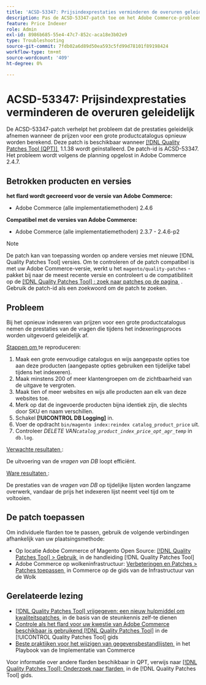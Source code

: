 ```yaml
---
title: 'ACSD-53347: Prijsindexprestaties verminderen de overuren geleidelijk'
description: Pas de ACSD-53347-patch toe om het Adobe Commerce-probleem op te lossen, waarbij de prestaties geleidelijk afnemen bij het opnieuw indexeren van prijzen voor een grote productcatalogus.
feature: Price Indexer
role: Admin
exl-id: 8986b685-55e4-47c7-852c-aca18e3b02e9
type: Troubleshooting
source-git-commit: 7fdb02a6d89d50ea593c5fd99d78101f89198424
workflow-type: tm+mt
source-wordcount: '409'
ht-degree: 0%

---
```


# ACSD-53347: Prijsindexprestaties verminderen de overuren geleidelijk

De ACSD-53347-patch verhelpt het probleem dat de prestaties geleidelijk afnemen wanneer de prijzen voor een grote productcatalogus opnieuw worden berekend. Deze patch is beschikbaar wanneer [[!DNL Quality Patches Tool (QPT)] &#x200B;](https://experienceleague.adobe.com/nl/docs/commerce-operations/tools/quality-patches-tool/quality-patches-tool-to-self-serve-quality-patches) 1.1.38 wordt geïnstalleerd. De patch-id is ACSD-53347. Het probleem wordt volgens de planning opgelost in Adobe Commerce 2.4.7.

## Betrokken producten en versies

**het flard wordt gecreeerd voor de versie van Adobe Commerce:**

* Adobe Commerce (alle implementatiemethoden) 2.4.6

**Compatibel met de versies van Adobe Commerce:**

* Adobe Commerce (alle implementatiemethoden) 2.3.7 - 2.4.6-p2

>[!NOTE]
>
>De patch kan van toepassing worden op andere versies met nieuwe [!DNL Quality Patches Tool] versies. Om te controleren of de patch compatibel is met uw Adobe Commerce-versie, werkt u het `magento/quality-patches` -pakket bij naar de meest recente versie en controleert u de compatibiliteit op de [[!DNL Quality Patches Tool] : zoek naar patches op de pagina &#x200B;](https://experienceleague.adobe.com/tools/commerce-quality-patches/index.html?lang=nl-NL) . Gebruik de patch-id als een zoekwoord om de patch te zoeken.

## Probleem

Bij het opnieuw indexeren van prijzen voor een grote productcatalogus nemen de prestaties van de vragen die tijdens het indexeringsproces worden uitgevoerd geleidelijk af.

<u> Stappen om </u> te reproduceren:

1. Maak een grote eenvoudige catalogus en wijs aangepaste opties toe aan deze producten (aangepaste opties gebruiken een tijdelijke tabel tijdens het indexeren).
1. Maak minstens 200 of meer klantengroepen om de zichtbaarheid van de uitgave te vergroten.
1. Maak tien of meer websites en wijs alle producten aan elk van deze websites toe.
1. Merk op dat de ingevoerde producten bijna identiek zijn, die slechts door SKU en naam verschillen.
1. Schakel **[!UICONTROL DB Logging]** in.
1. Voer de opdracht `bin/magento index:reindex catalog_product_price` uit.
1. Controleer *DELETE VAN`catalog_product_index_price_opt_agr_temp`* in `db.log`.

<u> Verwachte resultaten </u>:

De uitvoering van de *vragen van DB* loopt efficiënt.

<u> Ware resultaten </u>:

De prestaties van de *vragen van DB* op tijdelijke lijsten worden langzame overwerk, vandaar de prijs het indexeren lijst neemt veel tijd om te voltooien.

## De patch toepassen

Om individuele flarden toe te passen, gebruik de volgende verbindingen afhankelijk van uw plaatsingsmethode:

* Op locatie Adobe Commerce of Magento Open Source: [[!DNL Quality Patches Tool] > Gebruik &#x200B;](/help/tools/quality-patches-tool/usage.md) in de handleiding [!DNL Quality Patches Tool]
* Adobe Commerce op wolkeninfrastructuur: [&#x200B; Verbeteringen en Patches > Patches toepassen &#x200B;](https://experienceleague.adobe.com/docs/commerce-cloud-service/user-guide/develop/upgrade/apply-patches.html?lang=nl-NL) in Commerce op de gids van de Infrastructuur van de Wolk

## Gerelateerde lezing

* [[!DNL Quality Patches Tool]  vrijgegeven: een nieuw hulpmiddel om kwaliteitspatches &#x200B;](https://experienceleague.adobe.com/nl/docs/commerce-operations/tools/quality-patches-tool/quality-patches-tool-to-self-serve-quality-patches) in de basis van de steunkennis zelf-te dienen
* [&#x200B; Controle als het flard voor uw kwestie van Adobe Commerce beschikbaar is gebruikend  [!DNL Quality Patches Tool]](/help/tools/quality-patches-tool/patches-available-in-qpt/check-patch-for-magento-issue-with-magento-quality-patches.md) in de [!UICONTROL Quality Patches Tool] gids
* [&#x200B; Beste praktijken voor het wijzigen van gegevensbestandlijsten &#x200B;](https://experienceleague.adobe.com/nl/docs/commerce-operations/implementation-playbook/best-practices/development/modifying-core-and-third-party-tables#why-adobe-recommends-avoiding-modifications) in het Playbook van de Implementatie van Commerce

Voor informatie over andere flarden beschikbaar in QPT, verwijs naar [[!DNL Quality Patches Tool]: Onderzoek naar flarden &#x200B;](https://experienceleague.adobe.com/tools/commerce-quality-patches/index.html?lang=nl-NL) in de [!DNL Quality Patches Tool] gids.
